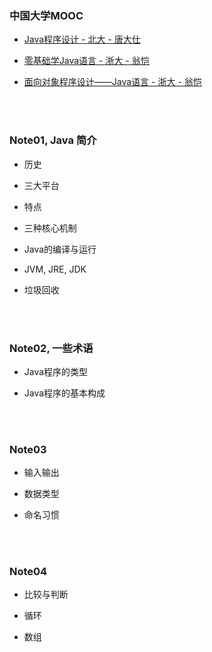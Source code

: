 ###	中国大学MOOC

*	[Java程序设计 - 北大 - 唐大仕](https://www.icourse163.org/learn/PKU-1001941004?tid=1002731007)

*	[零基础学Java语言 - 浙大 - 翁恺](https://www.icourse163.org/learn/ZJU-1001541001?tid=1002303012)

*	[面向对象程序设计——Java语言 - 浙大 - 翁恺](https://www.icourse163.org/learn/ZJU-1001542001?tid=1002311011)

<br><br>

###	Note01, Java 简介

*	历史

*	三大平台

*	特点

*	三种核心机制

*	Java的编译与运行

*	JVM, JRE, JDK

*	垃圾回收

<br><br>

###	Note02, 一些术语

*	Java程序的类型

*	Java程序的基本构成

<br><br>

###	Note03

*	输入输出

*	数据类型

*	命名习惯

<br><br>

###	Note04

*	比较与判断

*	循环

*	数组
